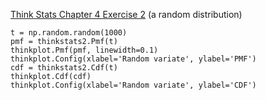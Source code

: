 [Think Stats Chapter 4 Exercise 2](http://greenteapress.com/thinkstats2/html/thinkstats2005.html#toc41) (a random distribution)

    t = np.random.random(1000)  
    pmf = thinkstats2.Pmf(t)  
    thinkplot.Pmf(pmf, linewidth=0.1)  
    thinkplot.Config(xlabel='Random variate', ylabel='PMF')  
    cdf = thinkstats2.Cdf(t)  
    thinkplot.Cdf(cdf)  
    thinkplot.Config(xlabel='Random variate', ylabel='CDF')  
